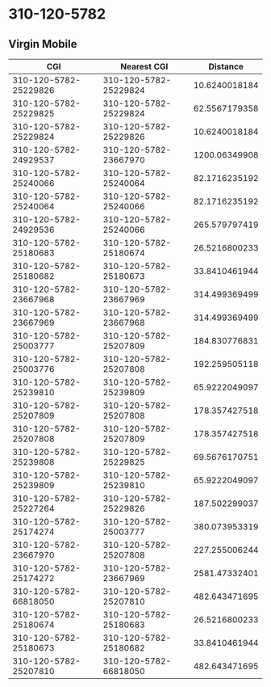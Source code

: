 # 310-120-5782
## Virgin Mobile


| CGI | Nearest CGI | Distance |
|-----|-------------|----------|
| 310-120-5782-25229826 | 310-120-5782-25229824 | 10.6240018184 |
| 310-120-5782-25229825 | 310-120-5782-25229824 | 62.5567179358 |
| 310-120-5782-25229824 | 310-120-5782-25229826 | 10.6240018184 |
| 310-120-5782-24929537 | 310-120-5782-23667970 | 1200.06349908 |
| 310-120-5782-25240066 | 310-120-5782-25240064 | 82.1716235192 |
| 310-120-5782-25240064 | 310-120-5782-25240066 | 82.1716235192 |
| 310-120-5782-24929536 | 310-120-5782-25240066 | 265.579797419 |
| 310-120-5782-25180683 | 310-120-5782-25180674 | 26.5216800233 |
| 310-120-5782-25180682 | 310-120-5782-25180673 | 33.8410461944 |
| 310-120-5782-23667968 | 310-120-5782-23667969 | 314.499369499 |
| 310-120-5782-23667969 | 310-120-5782-23667968 | 314.499369499 |
| 310-120-5782-25003777 | 310-120-5782-25207809 | 184.830776831 |
| 310-120-5782-25003776 | 310-120-5782-25207808 | 192.259505118 |
| 310-120-5782-25239810 | 310-120-5782-25239809 | 65.9222049097 |
| 310-120-5782-25207809 | 310-120-5782-25207808 | 178.357427518 |
| 310-120-5782-25207808 | 310-120-5782-25207809 | 178.357427518 |
| 310-120-5782-25239808 | 310-120-5782-25229825 | 69.5676170751 |
| 310-120-5782-25239809 | 310-120-5782-25239810 | 65.9222049097 |
| 310-120-5782-25227264 | 310-120-5782-25229826 | 187.502299037 |
| 310-120-5782-25174274 | 310-120-5782-25003777 | 380.073953319 |
| 310-120-5782-23667970 | 310-120-5782-25207808 | 227.255006244 |
| 310-120-5782-25174272 | 310-120-5782-23667969 | 2581.47332401 |
| 310-120-5782-66818050 | 310-120-5782-25207810 | 482.643471695 |
| 310-120-5782-25180674 | 310-120-5782-25180683 | 26.5216800233 |
| 310-120-5782-25180673 | 310-120-5782-25180682 | 33.8410461944 |
| 310-120-5782-25207810 | 310-120-5782-66818050 | 482.643471695 |
